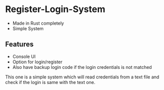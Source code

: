 # Register-Login-System

- Made in Rust completely
- Simple System

## Features
- Console UI
- Option for login/register
- Also have backup login code if the login credentials is not matched

This one is a simple system which will read credentials from a text file and check if the login is same with the text one.